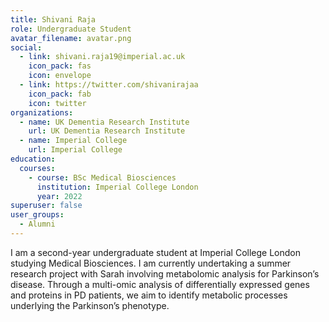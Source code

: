 ```yaml
---
title: Shivani Raja
role: Undergraduate Student
avatar_filename: avatar.png
social:
  - link: shivani.raja19@imperial.ac.uk
    icon_pack: fas
    icon: envelope
  - link: https://twitter.com/shivanirajaa
    icon_pack: fab
    icon: twitter
organizations:
  - name: UK Dementia Research Institute
    url: UK Dementia Research Institute
  - name: Imperial College
    url: Imperial College
education:
  courses:
    - course: BSc Medical Biosciences
      institution: Imperial College London
      year: 2022
superuser: false
user_groups:
  - Alumni
---
```

I am a second-year undergraduate student at Imperial College London studying Medical Biosciences. I am currently undertaking a summer research project with Sarah involving metabolomic analysis for Parkinson’s disease. Through a multi-omic analysis of differentially expressed genes and proteins in PD patients, we aim to identify metabolic processes underlying the Parkinson’s phenotype.

